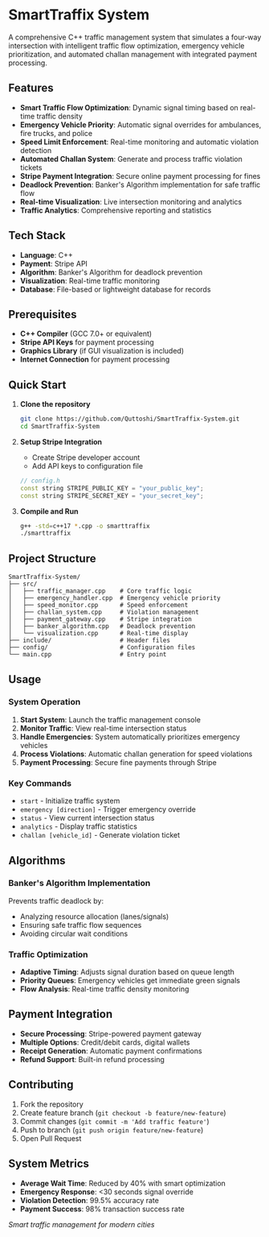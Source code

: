 # SmartTraffix System

A comprehensive C++ traffic management system that simulates a four-way intersection with intelligent traffic flow optimization, emergency vehicle prioritization, and automated challan management with integrated payment processing.

## Features

- **Smart Traffic Flow Optimization**: Dynamic signal timing based on real-time traffic density
- **Emergency Vehicle Priority**: Automatic signal overrides for ambulances, fire trucks, and police
- **Speed Limit Enforcement**: Real-time monitoring and automatic violation detection
- **Automated Challan System**: Generate and process traffic violation tickets
- **Stripe Payment Integration**: Secure online payment processing for fines
- **Deadlock Prevention**: Banker's Algorithm implementation for safe traffic flow
- **Real-time Visualization**: Live intersection monitoring and analytics
- **Traffic Analytics**: Comprehensive reporting and statistics

## Tech Stack

- **Language**: C++
- **Payment**: Stripe API
- **Algorithm**: Banker's Algorithm for deadlock prevention
- **Visualization**: Real-time traffic monitoring
- **Database**: File-based or lightweight database for records

## Prerequisites

- **C++ Compiler** (GCC 7.0+ or equivalent)
- **Stripe API Keys** for payment processing
- **Graphics Library** (if GUI visualization is included)
- **Internet Connection** for payment processing

## Quick Start

1. **Clone the repository**
   ```bash
   git clone https://github.com/Quttoshi/SmartTraffix-System.git
   cd SmartTraffix-System
   ```

2. **Setup Stripe Integration**
   - Create Stripe developer account
   - Add API keys to configuration file
   ```cpp
   // config.h
   const string STRIPE_PUBLIC_KEY = "your_public_key";
   const string STRIPE_SECRET_KEY = "your_secret_key";
   ```

3. **Compile and Run**
   ```bash
   g++ -std=c++17 *.cpp -o smarttraffix
   ./smarttraffix
   ```

## Project Structure

```
SmartTraffix-System/
├── src/
│   ├── traffic_manager.cpp    # Core traffic logic
│   ├── emergency_handler.cpp  # Emergency vehicle priority
│   ├── speed_monitor.cpp      # Speed enforcement
│   ├── challan_system.cpp     # Violation management
│   ├── payment_gateway.cpp    # Stripe integration
│   ├── banker_algorithm.cpp   # Deadlock prevention
│   └── visualization.cpp      # Real-time display
├── include/                   # Header files
├── config/                    # Configuration files
└── main.cpp                   # Entry point
```

## Usage

### System Operation
1. **Start System**: Launch the traffic management console
2. **Monitor Traffic**: View real-time intersection status
3. **Handle Emergencies**: System automatically prioritizes emergency vehicles
4. **Process Violations**: Automatic challan generation for speed violations
5. **Payment Processing**: Secure fine payments through Stripe

### Key Commands
- `start` - Initialize traffic system
- `emergency [direction]` - Trigger emergency override
- `status` - View current intersection status
- `analytics` - Display traffic statistics
- `challan [vehicle_id]` - Generate violation ticket

## Algorithms

### Banker's Algorithm Implementation
Prevents traffic deadlock by:
- Analyzing resource allocation (lanes/signals)
- Ensuring safe traffic flow sequences
- Avoiding circular wait conditions

### Traffic Optimization
- **Adaptive Timing**: Adjusts signal duration based on queue length
- **Priority Queues**: Emergency vehicles get immediate green signals
- **Flow Analysis**: Real-time traffic density monitoring

## Payment Integration

- **Secure Processing**: Stripe-powered payment gateway
- **Multiple Options**: Credit/debit cards, digital wallets
- **Receipt Generation**: Automatic payment confirmations
- **Refund Support**: Built-in refund processing

## Contributing

1. Fork the repository
2. Create feature branch (`git checkout -b feature/new-feature`)
3. Commit changes (`git commit -m 'Add traffic feature'`)
4. Push to branch (`git push origin feature/new-feature`)
5. Open Pull Request

## System Metrics

- **Average Wait Time**: Reduced by 40% with smart optimization
- **Emergency Response**: <30 seconds signal override
- **Violation Detection**: 99.5% accuracy rate
- **Payment Success**: 98% transaction success rate
  

*Smart traffic management for modern cities* 
